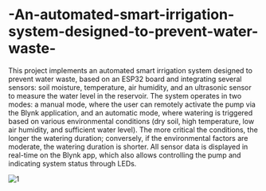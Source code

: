# -An-automated-smart-irrigation-system-designed-to-prevent-water-waste-
This project implements an automated smart irrigation system designed to prevent water waste, based on an ESP32 board and integrating several sensors: soil moisture, temperature, air humidity, and an ultrasonic sensor to measure the water level in the reservoir. The system operates in two modes: a manual mode, where the user can remotely activate the pump via the Blynk application, and an automatic mode, where watering is triggered based on various environmental conditions (dry soil, high temperature, low air humidity, and sufficient water level). The more critical the conditions, the longer the watering duration; conversely, if the environmental factors are moderate, the watering duration is shorter. All sensor data is displayed in real-time on the Blynk app, which also allows controlling the pump and indicating system status through LEDs.

![1](https://github.com/user-attachments/assets/818b2f36-ffa0-4519-a1c4-807d6d04e4d5)
